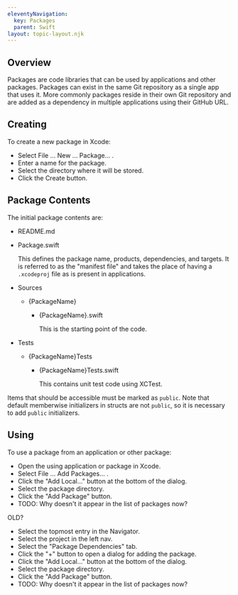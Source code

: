 ```yaml
---
eleventyNavigation:
  key: Packages
  parent: Swift
layout: topic-layout.njk
---
```


## Overview

Packages are code libraries that can be used by applications and other packages.
Packages can exist in the same Git repository as a single app that uses it.
More commonly packages reside in their own Git repository
and are added as a dependency in multiple applications using their GitHub URL.

## Creating

To create a new package in Xcode:

- Select File ... New ... Package... .
- Enter a name for the package.
- Select the directory where it will be stored.
- Click the Create button.

## Package Contents

The initial package contents are:

- README.md

- Package.swift

  This defines the package name, products, dependencies, and targets.
  It is referred to as the "manifest file" and takes the place of
  having a `.xcodeproj` file as is present in applications.

- Sources

  - {PackageName}

    - {PackageName}.swift

      This is the starting point of the code.

- Tests

  - {PackageName}Tests

    - {PackageName}Tests.swift

      This contains unit test code using XCTest.

Items that should be accessible must be marked as `public`.
Note that default memberwise initializers in structs
are not `public`, so it is necessary to add `public` initializers.

## Using

To use a package from an application or other package:

- Open the using application or package in Xcode.
- Select File ... Add Packages... .
- Click the "Add Local..." button at the bottom of the dialog.
- Select the package directory.
- Click the "Add Package" button.
- TODO: Why doesn't it appear in the list of packages now?

OLD?

- Select the topmost entry in the Navigator.
- Select the project in the left nav.
- Select the "Package Dependencies" tab.
- Click the "+" button to open a dialog for adding the package.
- Click the "Add Local..." button at the bottom of the dialog.
- Select the package directory.
- Click the "Add Package" button.
- TODO: Why doesn't it appear in the list of packages now?
